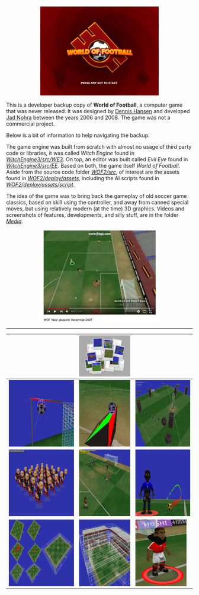 <p align="center"><img src="WOF2/deploy/res/splash.jpg" width="320"/></p>

This is a developer backup copy of __World of Football__, a computer game that was never released. It was designed by [Dennis Hansen](https://www.linkedin.com/in/denniskhanhansen/) and developed [Jad Nohra](https://www.linkedin.com/in/jadnohra/) between the years 2006 and 2008. The game was not a commercial project.

Below is a bit of information to help navigating the backup.

The game engine was built from scratch with almost no usage of third party code or libraries, it was called _Witch Engine_ found in _[WitchEngine3/src/WE3](WitchEngine3/src/WE3)_. On top, an editor was built called _Evil Eye_ found in _[WitchEngine3/src/EE](WitchEngine3/src/EE)_. Based on both, the game itself _World of Football_. Aside from the source code folder _[WOF2/src](WOF2/src)_, of interest are the assets found in _[WOF2/deploy/assets](WOF2/deploy/assets)_, including the AI scripts found in _[WOF2/deploy/assets/script](WOF2/deploy/assets/script)_.

The idea of the game was to bring back the gameplay of old soccer game classics, based on skill using the controller, and away from canned special moves, but using relatively modern (at the time) 3D graphics. Videos and screenshots of features, developments, and silly stuff, are in the folder _[Media](Media)_.

<p align="center"><a href=https://www.youtube.com/watch?v=y1ql5D7sgC0&list=PL5ED86276C6DB1347&index=7><img src="Media/youtube_video.png" width="320"/></a></p>

___

|   | <img src="Media/collage5.jpg" width="240"/>  |   |
|---|---|---|
| <img src="Media/sshot-20.jpg" height="180"/> | <img src="Media/sshot-21.jpg" height="180"/>  | <img src="Media/sshot-22.jpg" height="180"/>  |
|  <img src="Media/sshot-23.jpg" height="180"/> | <img src="Media/sshot-24.jpg" height="180"/>  | <img src="Media/sshot-25.jpg" height="180"/>  |
| <img src="Media/sshot-26.jpg" height="180"/>  |  <img src="Media/sshot-27.jpg" height="180"/> | <img src="Media/sshot-28.jpg" height="180"/>  |
